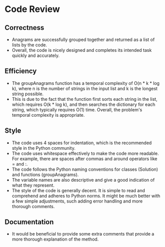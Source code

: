 #  Code Review

## Correctness

- Anagrams are successfully grouped together and returned as a list of lists by the code.
- Overall, the code is nicely designed and completes its intended task quickly and accurately.

## Efficiency

- The groupAnagrams function has a temporal complexity of O(n * k * log k), where n is the number of strings in the input list and k is the longest string possible.
- This is due to the fact that the function first sorts each string in the list, which requires O(k * log k), and then searches the dictionary for each string, which typically requires O(1) time.
Overall, the problem's temporal complexity is appropriate.

## Style 

-  The code uses 4 spaces for indentation, which is the recommended style in the Python community.
- The code uses whitespace effectively to make the code more readable. For example, 
there are spaces after commas and around operators like = and :.
- The code follows the Python naming conventions for classes (Solution) and functions (groupAnagrams). 
- The variable names are also descriptive and give a good indication of what they represent.
- The style of the code is generally decent. It is simple to read and comprehend and adheres to Python norms.
It might be much better with a few simple adjustments, such adding error handling and more thorough comments.

## Documentation

- It would be beneficial to provide some extra comments that provide a more thorough explanation of the method.


